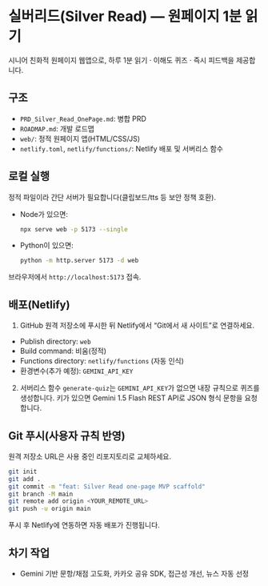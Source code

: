 # 실버리드(Silver Read) — 원페이지 1분 읽기

시니어 친화적 원페이지 웹앱으로, 하루 1분 읽기 · 이해도 퀴즈 · 즉시 피드백을 제공합니다.

## 구조
- `PRD_Silver_Read_OnePage.md`: 병합 PRD
- `ROADMAP.md`: 개발 로드맵
- `web/`: 정적 원페이지 앱(HTML/CSS/JS)
- `netlify.toml`, `netlify/functions/`: Netlify 배포 및 서버리스 함수

## 로컬 실행
정적 파일이라 간단 서버가 필요합니다(클립보드/tts 등 보안 정책 호환).

- Node가 있으면:
  ```bash
  npx serve web -p 5173 --single
  ```
- Python이 있으면:
  ```bash
  python -m http.server 5173 -d web
  ```
브라우저에서 `http://localhost:5173` 접속.

## 배포(Netlify)
1) GitHub 원격 저장소에 푸시한 뒤 Netlify에서 “Git에서 새 사이트”로 연결하세요.

- Publish directory: `web`
- Build command: 비움(정적)
- Functions directory: `netlify/functions` (자동 인식)
- 환경변수(추가 예정): `GEMINI_API_KEY`

2) 서버리스 함수 `generate-quiz`는 `GEMINI_API_KEY`가 없으면 내장 규칙으로 퀴즈를 생성합니다. 키가 있으면 Gemini 1.5 Flash REST API로 JSON 형식 문항을 요청합니다.

## Git 푸시(사용자 규칙 반영)
원격 저장소 URL은 사용 중인 리포지토리로 교체하세요.

```bash
git init
git add .
git commit -m "feat: Silver Read one-page MVP scaffold"
git branch -M main
git remote add origin <YOUR_REMOTE_URL>
git push -u origin main
```

푸시 후 Netlify에 연동하면 자동 배포가 진행됩니다.

## 차기 작업
- Gemini 기반 문항/채점 고도화, 카카오 공유 SDK, 접근성 개선, 뉴스 자동 선정


